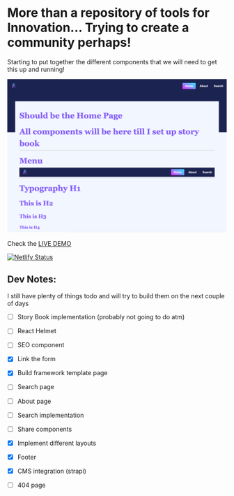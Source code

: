 # More than a repository of tools for Innovation... Trying to create a community perhaps!

Starting to put together the different components that we will need to get this up and running! 

![The project](./src/images/desktopView.png)

Check the [LIVE DEMO](https://ikit.netlify.app/) 

[![Netlify Status](https://api.netlify.com/api/v1/badges/3eb7178d-ed48-4d43-86d5-b7ecb9360819/deploy-status)](https://app.netlify.com/sites/ikit/deploys)

## Dev Notes:

I still have plenty of things todo and will try to build them on the next couple of days

- [ ] Story Book implementation (probably not going to do atm)
- [ ] React Helmet
- [ ] SEO component
- [x] Link the form
- [x] Build framework template page
- [ ] Search page
- [ ] About page
- [ ] Search implementation
- [ ] Share components
- [x] Implement different layouts 
- [x] Footer
- [x] CMS integration (strapi) 
- [ ] 404 page

